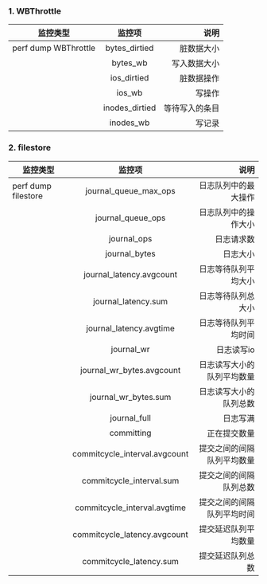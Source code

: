 ### 1. WBThrottle

| 监控类型   |      监控项      |  说明 |
|----------|:-------------:|------:|
| perf dump WBThrottle |  bytes_dirtied         | 脏数据大小     |
|                      |  bytes_wb              | 写入数据大小   |
|                      |  ios_dirtied           | 脏数据操作	    |
|                      |  ios_wb                | 写操作        |
|                      |  inodes_dirtied        | 等待写入的条目        |
|                      |  inodes_wb             | 写记录        |

### 2. filestore
| 监控类型   |      监控项      |  说明 |
|----------|:-------------:|------:|
| perf dump filestore  |  journal_queue_max_ops         | 日志队列中的最大操作	    |
| 		       |  journal_queue_ops         	| 日志队列中的操作大小	    |
| 		       |  journal_ops         		| 日志请求数	    		|
| 		       |  journal_bytes         	| 日志大小	    		|
| 		       |  journal_latency.avgcount      | 日志等待队列平均大小	    |
| 		       |  journal_latency.sum      	| 日志等待队列总大小	    |
| 		       |  journal_latency.avgtime       | 日志等待队列平均时间	    |
| 		       |  journal_wr      		| 日志读写io	    	|
| 		       |  journal_wr_bytes.avgcount     | 日志读写大小的队列平均数量	  |
| 		       |  journal_wr_bytes.sum      	| 日志读写大小的队列总数	   |
| 		       |  journal_full      		| 日志写满	   		|
| 		       |  committing     		| 正在提交数量	       |
| 		       |  commitcycle_interval.avgcount | 提交之间的间隔队列平均数量	  |
| 		       |  commitcycle_interval.sum     	| 提交之间的间隔队列总数	    |
| 		       |  commitcycle_interval.avgtime  | 提交之间的间隔队列平均时间	  |
| 		       |  commitcycle_latency.avgcount  | 提交延迟队列平均数量	    |
| 		       |  commitcycle_latency.sum     	| 提交延迟队列总数	      |






				



	


		


	


		


		


		




